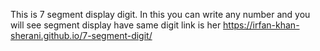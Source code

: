 This is 7 segment display digit.
In this you can write any number and you will see segment display have same digit
link is her https://irfan-khan-sherani.github.io/7-segment-digit/
